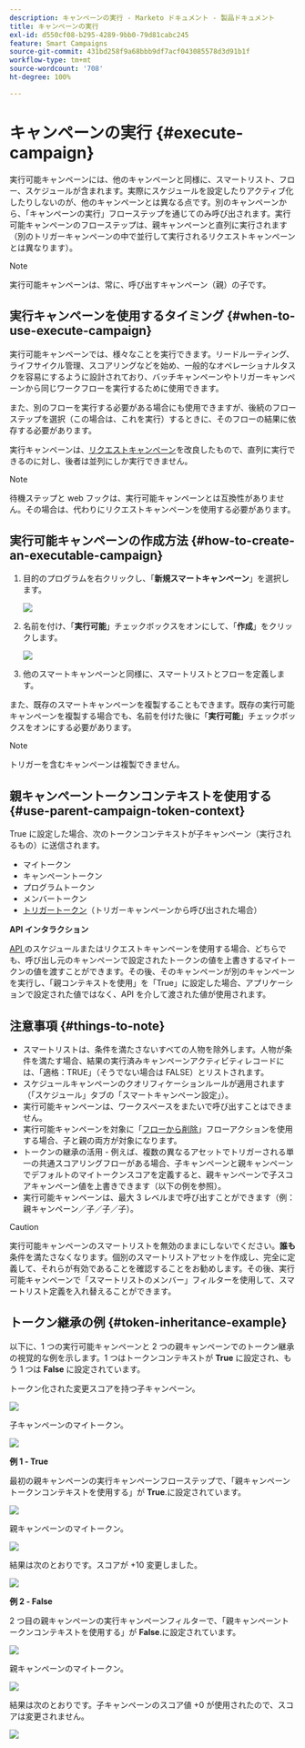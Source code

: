 ```yaml
---
description: キャンペーンの実行 - Marketo ドキュメント - 製品ドキュメント
title: キャンペーンの実行
exl-id: d550cf08-b295-4289-9bb0-79d81cabc245
feature: Smart Campaigns
source-git-commit: 431bd258f9a68bbb9df7acf043085578d3d91b1f
workflow-type: tm+mt
source-wordcount: '708'
ht-degree: 100%

---
```


# キャンペーンの実行 {#execute-campaign}

実行可能キャンペーンには、他のキャンペーンと同様に、スマートリスト、フロー、スケジュールが含まれます。実際にスケジュールを設定したりアクティブ化したりしないのが、他のキャンペーンとは異なる点です。別のキャンペーンから、「キャンペーンの実行」フローステップを通じてのみ呼び出されます。実行可能キャンペーンのフローステップは、親キャンペーンと直列に実行されます（別のトリガーキャンペーンの中で並行して実行されるリクエストキャンペーンとは異なります）。

>[!NOTE]
>
>実行可能キャンペーンは、常に、呼び出すキャンペーン（親）の子です。

## 実行キャンペーンを使用するタイミング {#when-to-use-execute-campaign}

実行可能キャンペーンでは、様々なことを実行できます。リードルーティング、ライフサイクル管理、スコアリングなどを始め、一般的なオペレーショナルタスクを容易にするように設計されており、バッチキャンペーンやトリガーキャンペーンから同じワークフローを実行するために使用できます。

また、別のフローを実行する必要がある場合にも使用できますが、後続のフローステップを選択（この場合は、これを実行）するときに、そのフローの結果に依存する必要があります。

実行キャンペーンは、[リクエストキャンペーン](/help/marketo/product-docs/core-marketo-concepts/smart-campaigns/flow-actions/request-campaign.md)を改良したもので、直列に実行できるのに対し、後者は並列にしか実行できません。

>[!NOTE]
>
>待機ステップと web フックは、実行可能キャンペーンとは互換性がありません。その場合は、代わりにリクエストキャンペーンを使用する必要があります。

## 実行可能キャンペーンの作成方法 {#how-to-create-an-executable-campaign}

1. 目的のプログラムを右クリックし、「**新規スマートキャンペーン**」を選択します。

   ![](assets/execute-campaign-1.png)

1. 名前を付け、「**実行可能**」チェックボックスをオンにして、「**作成**」をクリックします。

   ![](assets/execute-campaign-2.png)

1. 他のスマートキャンペーンと同様に、スマートリストとフローを定義します。

また、既存のスマートキャンペーンを複製することもできます。既存の実行可能キャンペーンを複製する場合でも、名前を付けた後に「**実行可能**」チェックボックスをオンにする必要があります。

>[!NOTE]
>
>トリガーを含むキャンペーンは複製できません。

## 親キャンペーントークンコンテキストを使用する {#use-parent-campaign-token-context}

True に設定した場合、次のトークンコンテキストが子キャンペーン（実行されるもの）に送信されます。

* マイトークン
* キャンペーントークン
* プログラムトークン
* メンバートークン
* [トリガートークン](/help/marketo/product-docs/marketo-sales-insight/msi-for-salesforce/features/tabs-in-the-msi-panel/interesting-moments/trigger-tokens-for-interesting-moments.md)（トリガーキャンペーンから呼び出された場合）

**API インタラクション**

[API ](https://developers.marketo.com/rest-api/assets/smart-campaigns/#batch)のスケジュールまたはリクエストキャンペーンを使用する場合、どちらでも、呼び出し元のキャンペーンで設定されたトークンの値を上書きするマイトークンの値を渡すことができます。その後、そのキャンペーンが別のキャンペーンを実行し、「親コンテキストを使用」を「True」に設定した場合、アプリケーションで設定された値ではなく、API を介して渡された値が使用されます。

## 注意事項 {#things-to-note}

* スマートリストは、条件を満たさないすべての人物を除外します。人物が条件を満たす場合、結果の実行済みキャンペーンアクティビティレコードには、「適格：TRUE」（そうでない場合は FALSE）とリストされます。
* スケジュールキャンペーンのクオリフィケーションルールが適用されます（「スケジュール」タブの「スマートキャンペーン設定」）。
* 実行可能キャンペーンは、ワークスペースをまたいで呼び出すことはできません。
* 実行可能キャンペーンを対象に「[フローから削除](/help/marketo/product-docs/core-marketo-concepts/smart-campaigns/flow-actions/remove-from-flow.md)」フローアクションを使用する場合、子と親の両方が対象になります。
* トークンの継承の活用 - 例えば、複数の異なるアセットでトリガーされる単一の共通スコアリングフローがある場合、子キャンペーンと親キャンペーンでデフォルトのマイトークンスコアを定義すると、親キャンペーンで子スコアキャンペーン値を上書きできます（以下の例を参照）。
* 実行可能キャンペーンは、最大 3 レベルまで呼び出すことができます（例：親キャンペーン／子／子／子）。

>[!CAUTION]
>
>実行可能キャンペーンのスマートリストを無効のままにしないでください。**誰も**&#x200B;条件を満たさなくなります。個別のスマートリストアセットを作成し、完全に定義して、それらが有効であることを確認することをお勧めします。その後、実行可能キャンペーンで「スマートリストのメンバー」フィルターを使用して、スマートリスト定義を入れ替えることができます。

## トークン継承の例 {#token-inheritance-example}

以下に、1 つの実行可能キャンペーンと 2 つの親キャンペーンでのトークン継承の視覚的な例を示します。1 つはトークンコンテキストが **True** に設定され、もう 1 つは **False** に設定されています。

トークン化された変更スコアを持つ子キャンペーン。

![](assets/execute-campaign-3.png)

子キャンペーンのマイトークン。

![](assets/execute-campaign-4.png)

**例 1 - True**

最初の親キャンペーンの実行キャンペーンフローステップで、「親キャンペーントークンコンテキストを使用する」が **True**.に設定されています。

![](assets/execute-campaign-5.png)

親キャンペーンのマイトークン。

![](assets/execute-campaign-6.png)

結果は次のとおりです。スコアが +10 変更しました。

![](assets/execute-campaign-7.png)

**例 2 - False**

2 つ目の親キャンペーンの実行キャンペーンフィルターで、「親キャンペーントークンコンテキストを使用する」が **False**.に設定されています。

![](assets/execute-campaign-8.png)

親キャンペーンのマイトークン。

![](assets/execute-campaign-9.png)

結果は次のとおりです。子キャンペーンのスコア値 +0 が使用されたので、スコアは変更されません。

![](assets/execute-campaign-10.png)
